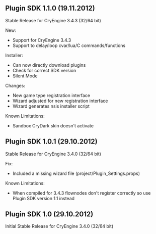 Plugin SDK 1.1.0 (19.11.2012)
-----------------------------
Stable Release for CryEngine 3.4.3 (32/64 bit)

New:
* Support for CryEngine 3.4.3
* Support to delay/loop cvar/lua/C commands/functions

Installer:
* Can now directly download plugins
* Check for correct SDK version
* Silent Mode

Changes:
* New game type registration interface
* Wizard adjusted for new registration interface
* Wizard generates nsis installer script

Known Limitations:
* Sandbox CryDark skin doesn't activate

Plugin SDK 1.0.1 (29.10.2012)
-----------------------------
Stable Release for CryEngine 3.4.0 (32/64 bit)

Fix:
* Included a missing wizard file (project/Plugin_Settings.props)

Known Limitations:
* When compiled for 3.4.3 flownodes don't register correctly so use Plugin SDK version 1.1 instead

Plugin SDK 1.0 (29.10.2012)
---------------------------
Initial Stable Release for CryEngine 3.4.0 (32/64 bit)
